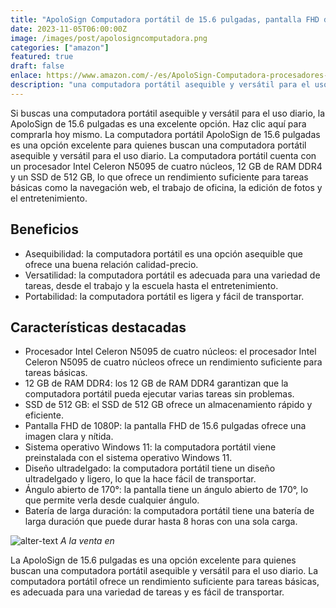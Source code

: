 ```yaml
---
title: "ApoloSign Computadora portátil de 15.6 pulgadas, pantalla FHD de 1080P"
date: 2023-11-05T06:00:00Z
image: /images/post/apolosigncomputadora.png
categories: ["amazon"]
featured: true
draft: false
enlace: https://www.amazon.com/-/es/ApoloSign-Computadora-procesadores-computadoras-port%C3%A1tiles/dp/B0CCP4DV8C/ref=sr_1_11?refinements=p_n_deal_type%3A23566064011&rnid=23566063011&s=computers-intl-ship&sr=1-11&th=1
description: "una computadora portátil asequible y versátil para el uso diario"
---
```


Si buscas una computadora portátil asequible y versátil para el uso diario, la ApoloSign de 15.6 pulgadas es una excelente opción. Haz clic aquí para comprarla hoy mismo.
La computadora portátil ApoloSign de 15.6 pulgadas es una opción excelente para quienes buscan una computadora portátil asequible y versátil para el uso diario. La computadora portátil cuenta con un procesador Intel Celeron N5095 de cuatro núcleos, 12 GB de RAM DDR4 y un SSD de 512 GB, lo que ofrece un rendimiento suficiente para tareas básicas como la navegación web, el trabajo de oficina, la edición de fotos y el entretenimiento.

## Beneficios

- Asequibilidad: la computadora portátil es una opción asequible que ofrece una buena relación calidad-precio.
- Versatilidad: la computadora portátil es adecuada para una variedad de tareas, desde el trabajo y la escuela hasta el entretenimiento.
- Portabilidad: la computadora portátil es ligera y fácil de transportar. 

## Características destacadas

- Procesador Intel Celeron N5095 de cuatro núcleos: el procesador Intel Celeron N5095 de cuatro núcleos ofrece un rendimiento suficiente para tareas básicas.
- 12 GB de RAM DDR4: los 12 GB de RAM DDR4 garantizan que la computadora portátil pueda ejecutar varias tareas sin problemas.
- SSD de 512 GB: el SSD de 512 GB ofrece un almacenamiento rápido y eficiente.
- Pantalla FHD de 1080P: la pantalla FHD de 15.6 pulgadas ofrece una imagen clara y nítida.
- Sistema operativo Windows 11: la computadora portátil viene preinstalada con el sistema operativo Windows 11.
- Diseño ultradelgado: la computadora portátil tiene un diseño ultradelgado y ligero, lo que la hace fácil de transportar.
- Ángulo abierto de 170°: la pantalla tiene un ángulo abierto de 170°, lo que permite verla desde cualquier ángulo.
- Batería de larga duración: la computadora portátil tiene una batería de larga duración que puede durar hasta 8 horas con una sola carga.


![alter-text](/images/post/amazon.png)
*A la venta en*

La ApoloSign de 15.6 pulgadas es una opción excelente para quienes buscan una computadora portátil asequible y versátil para el uso diario. La computadora portátil ofrece un rendimiento suficiente para tareas básicas, es adecuada para una variedad de tareas y es fácil de transportar.

